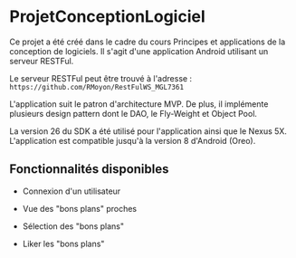 # ProjetConceptionLogiciel

Ce projet a été créé dans le cadre du cours Principes et applications de la conception de logiciels. Il s'agit d'une application Android utilisant un serveur RESTFul.

Le serveur RESTFul peut être trouvé à l'adresse : `https://github.com/RMoyon/RestFulWS_MGL7361`

L'application suit le patron d'architecture MVP. De plus, il implémente plusieurs design pattern dont le DAO, le Fly-Weight et Object Pool.

La version 26 du SDK a été utilisé pour l'application ainsi que le Nexus 5X. L'application est compatible jusqu'à la version 8 d'Android (Oreo).

## Fonctionnalités disponibles

* Connexion d'un utilisateur

* Vue des "bons plans" proches

* Sélection des "bons plans"

* Liker les "bons plans"
